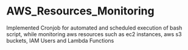 # AWS_Resources_Monitoring
Implemented Cronjob for automated and scheduled execution of bash script, while monitoring aws resources such as ec2 instances, aws s3 buckets, IAM Users and Lambda Functions
